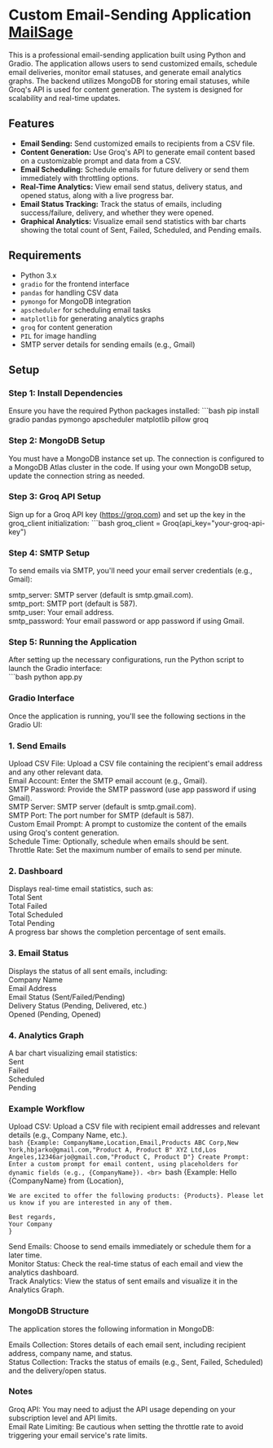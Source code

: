 # Custom Email-Sending Application [MailSage](https://huggingface.co/spaces/Zedoman/Email_Sender)

This is a professional email-sending application built using Python and Gradio. The application allows users to send customized emails, schedule email deliveries, monitor email statuses, and generate email analytics graphs. The backend utilizes MongoDB for storing email statuses, while Groq's API is used for content generation. The system is designed for scalability and real-time updates.<br>

## Features <br>
- **Email Sending:** Send customized emails to recipients from a CSV file. <br>
- **Content Generation:** Use Groq's API to generate email content based on a customizable prompt and data from a CSV. <br>
- **Email Scheduling:** Schedule emails for future delivery or send them immediately with throttling options.<br>
- **Real-Time Analytics:** View email send status, delivery status, and opened status, along with a live progress bar. <br>
- **Email Status Tracking:** Track the status of emails, including success/failure, delivery, and whether they were opened.<br>
- **Graphical Analytics:** Visualize email send statistics with bar charts showing the total count of Sent, Failed, Scheduled, and Pending emails.<br>

## Requirements<br>
- Python 3.x<br>
- `gradio` for the frontend interface <br>
- `pandas` for handling CSV data <br>
- `pymongo` for MongoDB integration<br>
- `apscheduler` for scheduling email tasks<br>
- `matplotlib` for generating analytics graphs<br>
- `groq` for content generation<br>
- `PIL` for image handling<br>
- SMTP server details for sending emails (e.g., Gmail)<br>

## Setup <br>

### Step 1: Install Dependencies <br>
Ensure you have the required Python packages installed:
    ```bash
    pip install gradio pandas pymongo apscheduler matplotlib pillow groq

### Step 2: MongoDB Setup <br>
You must have a MongoDB instance set up. The connection is configured to a MongoDB Atlas cluster in the code. If using your own MongoDB setup, update the connection string as needed.

### Step 3: Groq API Setup <br>
Sign up for a Groq API key (https://groq.com) and set up the key in the groq_client initialization:
    ```bash
    groq_client = Groq(api_key="your-groq-api-key")


### Step 4: SMTP Setup<br>
To send emails via SMTP, you'll need your email server credentials (e.g., Gmail):<br>

smtp_server: SMTP server (default is smtp.gmail.com).<br>
smtp_port: SMTP port (default is 587).<br>
smtp_user: Your email address.<br>
smtp_password: Your email password or app password if using Gmail.<br>

### Step 5: Running the Application<br>
After setting up the necessary configurations, run the Python script to launch the Gradio interface:<br>
    ```bash
    python app.py


### Gradio Interface<br>
Once the application is running, you'll see the following sections in the Gradio UI:<br>

### 1. Send Emails<br>
Upload CSV File: Upload a CSV file containing the recipient's email address and any other relevant data.<br>
Email Account: Enter the SMTP email account (e.g., Gmail).<br>
SMTP Password: Provide the SMTP password (use app password if using Gmail).<br>
SMTP Server: SMTP server (default is smtp.gmail.com).<br>
SMTP Port: The port number for SMTP (default is 587).<br>
Custom Email Prompt: A prompt to customize the content of the emails using Groq's content generation.<br>
Schedule Time: Optionally, schedule when emails should be sent.<br>
Throttle Rate: Set the maximum number of emails to send per minute.<br>
### 2. Dashboard<br>
Displays real-time email statistics, such as:<br>
Total Sent<br>
Total Failed<br>
Total Scheduled<br>
Total Pending<br>
A progress bar shows the completion percentage of sent emails.<br>
### 3. Email Status<br>
Displays the status of all sent emails, including:<br>
Company Name<br>
Email Address<br>
Email Status (Sent/Failed/Pending)<br>
Delivery Status (Pending, Delivered, etc.)<br>
Opened (Pending, Opened)<br>
### 4. Analytics Graph
A bar chart visualizing email statistics:<br>
Sent<br>
Failed<br>
Scheduled<br>
Pending<br>


### Example Workflow
Upload CSV: Upload a CSV file with recipient email addresses and relevant details (e.g., Company Name, etc.). <br>
    ```bash
    {Example: CompanyName,Location,Email,Products
    ABC Corp,New York,hbjarko@gmail.com,"Product A, Product B"
    XYZ Ltd,Los Angeles,12346arjo@gmail.com,"Product C, Product D"}
Create Prompt: Enter a custom prompt for email content, using placeholders for dynamic fields (e.g., {CompanyName}). <br>
    ```bash
    {Example: Hello {CompanyName} from {Location},

    We are excited to offer the following products: {Products}. Please let us know if you are interested in any of them.
 
    Best regards,
    Your Company
    }
Send Emails: Choose to send emails immediately or schedule them for a later time. <br>
Monitor Status: Check the real-time status of each email and view the analytics dashboard. <br>
Track Analytics: View the status of sent emails and visualize it in the Analytics Graph. <br>

### MongoDB Structure<br>
The application stores the following information in MongoDB:<br>

Emails Collection: Stores details of each email sent, including recipient address, company name, and status.<br>
Status Collection: Tracks the status of emails (e.g., Sent, Failed, Scheduled) and the delivery/open status.<br>


### Notes
Groq API: You may need to adjust the API usage depending on your subscription level and API limits.<br>
Email Rate Limiting: Be cautious when setting the throttle rate to avoid triggering your email service's rate limits.<br>